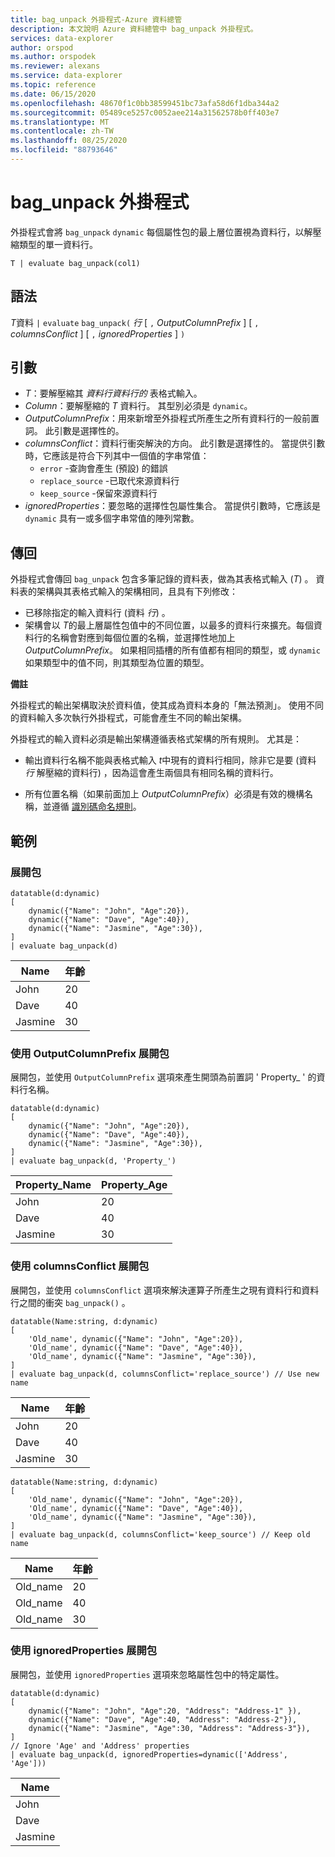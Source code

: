 ```yaml
---
title: bag_unpack 外掛程式-Azure 資料總管
description: 本文說明 Azure 資料總管中 bag_unpack 外掛程式。
services: data-explorer
author: orspod
ms.author: orspodek
ms.reviewer: alexans
ms.service: data-explorer
ms.topic: reference
ms.date: 06/15/2020
ms.openlocfilehash: 48670f1c0bb38599451bc73afa58d6f1dba344a2
ms.sourcegitcommit: 05489ce5257c0052aee214a31562578b0ff403e7
ms.translationtype: MT
ms.contentlocale: zh-TW
ms.lasthandoff: 08/25/2020
ms.locfileid: "88793646"
---
```

# <a name="bag_unpack-plugin"></a>bag_unpack 外掛程式

外掛程式會將 `bag_unpack` `dynamic` 每個屬性包的最上層位置視為資料行，以解壓縮類型的單一資料行。

```kusto
T | evaluate bag_unpack(col1)
```

## <a name="syntax"></a>語法

*T*資料 `|` `evaluate` `bag_unpack(` *行* [ `,` *OutputColumnPrefix* ] [ `,` *columnsConflict* ] [ `,` *ignoredProperties* ] `)`

## <a name="arguments"></a>引數

* *T*：要解壓縮其 *資料行資料行的* 表格式輸入。
* *Column*：要解壓縮的 *T* 資料行。 其型別必須是 `dynamic`。
* *OutputColumnPrefix*：用來新增至外掛程式所產生之所有資料行的一般前置詞。 此引數是選擇性的。
* *columnsConflict*：資料行衝突解決的方向。 此引數是選擇性的。 當提供引數時，它應該是符合下列其中一個值的字串常值：
    - `error` -查詢會產生 (預設) 的錯誤
    - `replace_source` -已取代來源資料行
    - `keep_source` -保留來源資料行
* *ignoredProperties*：要忽略的選擇性包屬性集合。 當提供引數時，它應該是 `dynamic` 具有一或多個字串常值的陣列常數。

## <a name="returns"></a>傳回

外掛程式會傳回 `bag_unpack` 包含多筆記錄的資料表，做為其表格式輸入 (*T*) 。 資料表的架構與其表格式輸入的架構相同，且具有下列修改：

* 已移除指定的輸入資料行 (資料 *行*) 。
* 架構會以 *T*的最上層屬性包值中的不同位置，以最多的資料行來擴充。每個資料行的名稱會對應到每個位置的名稱，並選擇性地加上 *OutputColumnPrefix*。 如果相同插槽的所有值都有相同的類型，或 `dynamic` 如果類型中的值不同，則其類型為位置的類型。

**備註**

外掛程式的輸出架構取決於資料值，使其成為資料本身的「無法預測」。 使用不同的資料輸入多次執行外掛程式，可能會產生不同的輸出架構。

外掛程式的輸入資料必須是輸出架構遵循表格式架構的所有規則。 尤其是：

* 輸出資料行名稱不能與表格式輸入 *t*中現有的資料行相同，除非它是要 (資料 *行* 解壓縮的資料行) ，因為這會產生兩個具有相同名稱的資料行。

* 所有位置名稱（如果前面加上 *OutputColumnPrefix*）必須是有效的機構名稱，並遵循 [識別碼命名規則](./schema-entities/entity-names.md#identifier-naming-rules)。

## <a name="examples"></a>範例

### <a name="expand-a-bag"></a>展開包


<!-- csl: https://help.kusto.windows.net/Samples -->
```kusto
datatable(d:dynamic)
[
    dynamic({"Name": "John", "Age":20}),
    dynamic({"Name": "Dave", "Age":40}),
    dynamic({"Name": "Jasmine", "Age":30}),
]
| evaluate bag_unpack(d)
```

|Name  |年齡|
|------|---|
|John  |20 |
|Dave  |40 |
|Jasmine|30 |


### <a name="expand-a-bag-with-outputcolumnprefix"></a>使用 OutputColumnPrefix 展開包

展開包，並使用 `OutputColumnPrefix` 選項來產生開頭為前置詞 ' Property_ ' 的資料行名稱。

<!-- csl: https://help.kusto.windows.net/Samples -->
```kusto
datatable(d:dynamic)
[
    dynamic({"Name": "John", "Age":20}),
    dynamic({"Name": "Dave", "Age":40}),
    dynamic({"Name": "Jasmine", "Age":30}),
]
| evaluate bag_unpack(d, 'Property_')
```

|Property_Name|Property_Age|
|---|---|
|John|20|
|Dave|40|
|Jasmine|30|

### <a name="expand-a-bag-with-columnsconflict"></a>使用 columnsConflict 展開包

展開包，並使用 `columnsConflict` 選項來解決運算子所產生之現有資料行和資料行之間的衝突 `bag_unpack()` 。

<!-- csl: https://help.kusto.windows.net/Samples -->
```kusto
datatable(Name:string, d:dynamic)
[
    'Old_name', dynamic({"Name": "John", "Age":20}),
    'Old_name', dynamic({"Name": "Dave", "Age":40}),
    'Old_name', dynamic({"Name": "Jasmine", "Age":30}),
]
| evaluate bag_unpack(d, columnsConflict='replace_source') // Use new name
```

|Name|年齡|
|---|---|
|John|20|
|Dave|40|
|Jasmine|30|

<!-- csl: https://help.kusto.windows.net/Samples -->
```kusto
datatable(Name:string, d:dynamic)
[
    'Old_name', dynamic({"Name": "John", "Age":20}),
    'Old_name', dynamic({"Name": "Dave", "Age":40}),
    'Old_name', dynamic({"Name": "Jasmine", "Age":30}),
]
| evaluate bag_unpack(d, columnsConflict='keep_source') // Keep old name
```

|Name|年齡|
|---|---|
|Old_name|20|
|Old_name|40|
|Old_name|30|

### <a name="expand-a-bag-with-ignoredproperties"></a>使用 ignoredProperties 展開包

展開包，並使用 `ignoredProperties` 選項來忽略屬性包中的特定屬性。

<!-- csl: https://help.kusto.windows.net/Samples -->
```kusto
datatable(d:dynamic)
[
    dynamic({"Name": "John", "Age":20, "Address": "Address-1" }),
    dynamic({"Name": "Dave", "Age":40, "Address": "Address-2"}),
    dynamic({"Name": "Jasmine", "Age":30, "Address": "Address-3"}),
]
// Ignore 'Age' and 'Address' properties
| evaluate bag_unpack(d, ignoredProperties=dynamic(['Address', 'Age']))
```

|Name|
|---|
|John|
|Dave|
|Jasmine|
